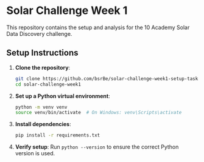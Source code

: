 # Solar Challenge Week 1

This repository contains the setup and analysis for the 10 Academy Solar Data Discovery challenge.

## Setup Instructions

1. **Clone the repository**:
   ```bash
   git clone https://github.com/bsrBe/solar-challenge-week1-setup-task.git
   cd solar-challenge-week1
   ```

2. **Set up a Python virtual environment**:
   ```bash
   python -m venv venv
   source venv/bin/activate  # On Windows: venv\Scripts\activate
   ```

3. **Install dependencies**:
   ```bash
   pip install -r requirements.txt
   ```

4. **Verify setup**:
   Run `python --version` to ensure the correct Python version is used.
